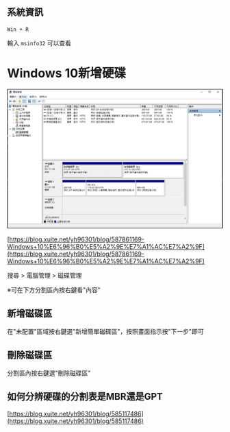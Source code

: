 
## 系統資訊  

    Win + R  

輸入 `msinfo32` 可以查看  

# Windows 10新增硬碟  

![電腦管理](image/mg_01.png)

[https://blog.xuite.net/yh96301/blog/587861169-Windows+10%E6%96%B0%E5%A2%9E%E7%A1%AC%E7%A2%9F](https://blog.xuite.net/yh96301/blog/587861169-Windows+10%E6%96%B0%E5%A2%9E%E7%A1%AC%E7%A2%9F)

搜尋 > 電腦管理 > 磁碟管理  

※可在下方分割區內按右鍵看"內容"  

## 新增磁碟區  

在"未配置"區域按右鍵選"新增簡單磁碟區"，按照畫面指示按"下一步"即可  

## 刪除磁碟區  

分割區內按右鍵選"刪除磁碟區"  

## 如何分辨硬碟的分割表是MBR還是GPT  

[https://blog.xuite.net/yh96301/blog/585117486](https://blog.xuite.net/yh96301/blog/585117486)  